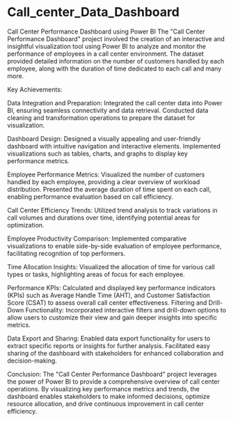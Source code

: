 # Call_center_Data_Dashboard
Call Center Performance Dashboard using Power BI
The "Call Center Performance Dashboard" project involved the creation of an interactive and insightful visualization tool using Power BI to analyze
and monitor the performance of employees in a call center environment. The dataset provided detailed information on the number of customers handled by each employee, along with the
duration of time dedicated to each call and many more.

Key Achievements:

Data Integration and Preparation:
Integrated the call center data into Power BI, ensuring seamless connectivity and data retrieval.
Conducted data cleaning and transformation operations to prepare the dataset for visualization.

Dashboard Design:
Designed a visually appealing and user-friendly dashboard with intuitive navigation and interactive elements.
Implemented visualizations such as tables, charts, and graphs to display key performance metrics.

Employee Performance Metrics:
Visualized the number of customers handled by each employee, providing a clear overview of workload distribution.
Presented the average duration of time spent on each call, enabling performance evaluation based on call efficiency.

Call Center Efficiency Trends:
Utilized trend analysis to track variations in call volumes and durations over time, identifying potential areas for optimization.

Employee Productivity Comparison:
Implemented comparative visualizations to enable side-by-side evaluation of employee performance, facilitating recognition of top performers.

Time Allocation Insights:
Visualized the allocation of time for various call types or tasks, highlighting areas of focus for each employee.

Performance KPIs:
Calculated and displayed key performance indicators (KPIs) such as Average Handle Time (AHT), and Customer Satisfaction Score (CSAT) to assess overall call center effectiveness.
Filtering and Drill-Down Functionality:
Incorporated interactive filters and drill-down options to allow users to customize their view and gain deeper insights into specific metrics.

Data Export and Sharing:
Enabled data export functionality for users to extract specific reports or insights for further analysis.
Facilitated easy sharing of the dashboard with stakeholders for enhanced collaboration and decision-making.

Conclusion:
The "Call Center Performance Dashboard" project leverages the power of Power BI to provide a comprehensive overview of call center operations. By visualizing key performance metrics and trends, the dashboard enables stakeholders to make informed decisions, optimize resource allocation, and drive continuous improvement in call center efficiency.







